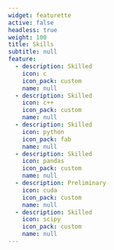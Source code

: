 ```yaml
---
widget: featurette
active: false
headless: true
weight: 100
title: Skills
subtitle: null
feature:
  - description: Skilled
    icon: c
    icon_pack: custom
    name: null
  - description: Skilled
    icon: c++
    icon_pack: custom
    name: null
  - description: Skilled
    icon: python
    icon_pack: fab
    name: null
  - description: Skilled
    icon: pandas
    icon_pack: custom
    name: null
  - description: Preliminary
    icon: cuda
    icon_pack: custom
    name: null
  - description: Skilled
    icon: scipy
    icon_pack: custom
    name: null
---
```

